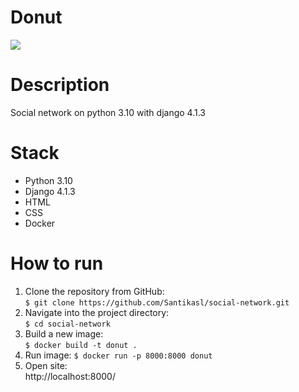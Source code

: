 # Donut

![](https://i.postimg.cc/43D1x1zS/donut.png)

Description
=============
Social network on python 3.10 with django 4.1.3

Stack
=============
- Python 3.10
- Django 4.1.3
- HTML
- CSS
- Docker

How to run
=============
1. Clone the repository from GitHub:   
		`$ git clone https://github.com/Santikasl/social-network.git`
2. Navigate into the project directory:  
		`$ cd social-network`
3. Build a new image:  
		`$ docker build -t donut .`
4. Run image: 
		`$ docker run -p 8000:8000 donut`
6. Open site:  
		http://localhost:8000/
